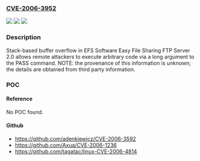 ### [CVE-2006-3952](https://cve.mitre.org/cgi-bin/cvename.cgi?name=CVE-2006-3952)
![](https://img.shields.io/static/v1?label=Product&message=n%2Fa&color=blue)
![](https://img.shields.io/static/v1?label=Version&message=n%2Fa&color=blue)
![](https://img.shields.io/static/v1?label=Vulnerability&message=n%2Fa&color=brighgreen)

### Description

Stack-based buffer overflow in EFS Software Easy File Sharing FTP Server 2.0 allows remote attackers to execute arbitrary code via a long argument to the PASS command.  NOTE: the provenance of this information is unknown; the details are obtained from third party information.

### POC

#### Reference
No POC found.

#### Github
- https://github.com/adenkiewicz/CVE-2006-3592
- https://github.com/Axua/CVE-2006-1236
- https://github.com/tagatac/linux-CVE-2006-4814

